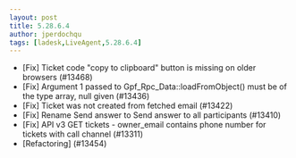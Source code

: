 ```yaml
---
layout: post
title: 5.28.6.4
author: jperdochqu
tags: [ladesk,LiveAgent,5.28.6.4]
---
```


- [Fix] Ticket code "copy to clipboard" button is missing on older browsers (#13468)
- [Fix] Argument 1 passed to Gpf_Rpc_Data::loadFromObject() must be of the type array, null given (#13436)
- [Fix] Ticket was not created from fetched email (#13422)
- [Fix] Rename Send answer to Send answer to all participants (#13410)
- [Fix] API v3 GET tickets - owner_email contains phone number for tickets with call channel (#13311)
- [Refactoring] (#13454)

